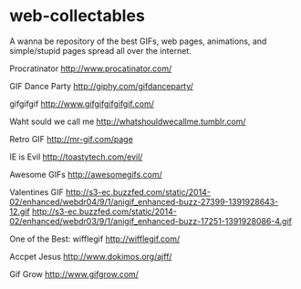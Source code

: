 web-collectables
================

A wanna be repository of the best GIFs, web pages, animations, and simple/stupid pages spread all over the internet.

Procratinator
http://www.procatinator.com/

GIF Dance Party
http://giphy.com/gifdanceparty/

gifgifgif
http://www.gifgifgifgifgif.com/

Waht sould we call me
http://whatshouldwecallme.tumblr.com/

Retro GIF
http://mr-gif.com/page

IE is Evil
http://toastytech.com/evil/

Awesome GIFs
http://awesomegifs.com/

Valentines GIF
http://s3-ec.buzzfed.com/static/2014-02/enhanced/webdr04/9/1/anigif_enhanced-buzz-27399-1391928643-12.gif
http://s3-ec.buzzfed.com/static/2014-02/enhanced/webdr03/9/1/anigif_enhanced-buzz-17251-1391928086-4.gif

One of the Best: wifflegif
http://wifflegif.com/


Accpet Jesus
http://www.dokimos.org/ajff/

Gif Grow
http://www.gifgrow.com/
